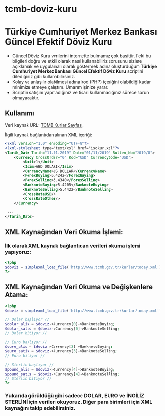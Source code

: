 # tcmb-doviz-kuru #

# Türkiye Cumhuriyet Merkez Bankası Güncel Efektif Döviz Kuru



- Güncel Döviz Kuru verilerini internette bulmamız çok basittir. Peki bu bilgileri doğru ve etkili olarak nasıl kullanabiliriz sorusunu sizlere açıklamak ve uygulamalı olarak göstermek adına oluşturduğum **Türkiye Cumhuriyet Merkez Bankası Güncel Efektif Döviz Kuru** scriptini dilediğiniz gibi kullanabilirsiniz.
- Kolay ve anlaşılır olabilmesi adına kod (PHP) içeriğini olabildiği kadar minimize etmeye çalıştım. Umarım işinize yarar.
- Scriptin satışını yapmadığınız ve ticari kullanmadığınız sürece sorun olmayacaktır.



## Kullanımı ##



Veri kaynak URL: [TCMB Kurlar Sayfası](http://www.tcmb.gov.tr/kurlar/today.xml).

İlgili kaynak bağlantıdan alınan XML içeriği:

```xml
<?xml version="1.0" encoding="UTF-8"?>
<?xml-stylesheet type="text/xsl" href="isokur.xsl"?>
<Tarih_Date Tarih="11.01.2019" Date="01/11/2019" Bulten_No="2019/8">
    <Currency CrossOrder="0" Kod="USD" CurrencyCode="USD">
        <Unit>1</Unit>
        <Isim>ABD DOLARI</Isim>
        <CurrencyName>US DOLLAR</CurrencyName>
        <ForexBuying>5.4242</ForexBuying>
        <ForexSelling>5.4340</ForexSelling>
        <BanknoteBuying>5.4205</BanknoteBuying>
        <BanknoteSelling>5.4422</BanknoteSelling>
        <CrossRateUSD/>
        <CrossRateOther/>
    </Currency>

 ...
</Tarih_Date>

```


## XML Kaynağından Veri Okuma İşlemi:

### İlk olarak XML kaynak bağlantıdan verileri okuma işlemi yapıyoruz:
```php
<?php 
$doviz = simplexml_load_file('http://www.tcmb.gov.tr/kurlar/today.xml'); 
?>
```
## XML Kaynağından Veri Okuma ve Değişkenlere Atama:
```php
<?php 
$doviz = simplexml_load_file('http://www.tcmb.gov.tr/kurlar/today.xml');

// Dolar başlıyor //  
$dolar_alis = $doviz->Currency[0]->BanknoteBuying;
$dolar_satis = $doviz->Currency[0]->BanknoteSelling;
// Dolar bitiyor //

// Euro başlıyor // 
$euro_alis = $doviz->Currency[3]->BanknoteBuying;
$euro_satis = $doviz->Currency[3]->BanknoteSelling;
// Euro bitiyor // 

// Sterlin başlıyor //
$pound_alis = $doviz->Currency[4]->BanknoteBuying;
$pound_satis = $doviz->Currency[4]->BanknoteSelling;
// Sterlin bitiyor //
?>
```

### Yukarıda görüldüğü gibi sadece DOLAR, EURO ve İNGİLİZ STERLİNİ için verileri okuyoruz. Diğer para birimleri için XML kaynağını takip edebilirsiniz.



